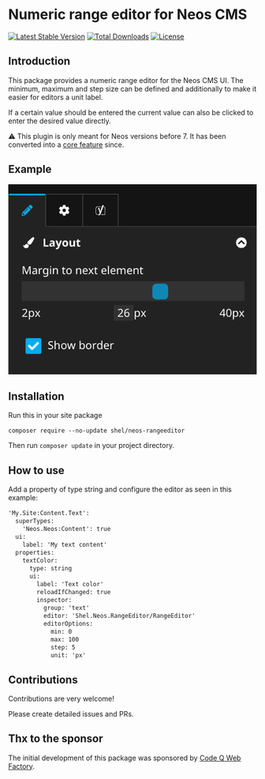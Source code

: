 # Numeric range editor for Neos CMS

[![Latest Stable Version](https://poser.pugx.org/shel/neos-rangeeditor/v/stable)](https://packagist.org/packages/shel/neos-rangeeditor)
[![Total Downloads](https://poser.pugx.org/shel/neos-rangeeditor/downloads)](https://packagist.org/packages/shel/neos-rangeeditor)
[![License](https://poser.pugx.org/shel/neos-rangeeditor/license)](https://packagist.org/packages/shel/neos-rangeeditor)

## Introduction

This package provides a numeric range editor for the Neos CMS UI.
The minimum, maximum and step size can be defined and additionally to make it easier for editors a unit label.

If a certain value should be entered the current value can also be clicked to enter the desired value directly.

⚠️ This plugin is only meant for Neos versions before 7. It has been converted into a [core feature](https://neos.readthedocs.io/en/stable/References/PropertyEditorReference.html#property-type-string-integer-rangeeditor-range-editor-for-selecting-numeric-values) since.

## Example

![Range editor in Neos CMS sidebar](Documentation/RangeEditorExample.png)

## Installation

Run this in your site package

    composer require --no-update shel/neos-rangeeditor

Then run `composer update` in your project directory.

## How to use

Add a property of type string and configure the editor as seen in this example:

    'My.Site:Content.Text':
      superTypes:
        'Neos.Neos:Content': true
      ui:
        label: 'My text content'
      properties:
        textColor:
          type: string
          ui:
            label: 'Text color'
            reloadIfChanged: true
            inspector:
              group: 'text'
              editor: 'Shel.Neos.RangeEditor/RangeEditor'
              editorOptions:
                min: 0
                max: 100
                step: 5
                unit: 'px'

## Contributions

Contributions are very welcome!

Please create detailed issues and PRs.

## Thx to the sponsor

The initial development of this package was sponsored by [Code Q Web Factory](https://codeq.at/).
